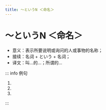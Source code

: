 ```yaml
---
title: ～というN ＜命名＞
---
```


# ～というN ＜命名＞

- 意义：表示所要说明或询问的人或事物的名称；
- 接续：名词 + という + 名词；
- 译文：叫...的...；所谓的...

::: info 例句

1. <grammer-content sentence="「[白蛇伝/はくじゃでん]」**という**[京劇/きょうげき]です。" trans="叫“白蛇传”的京剧。" />
2. <grammer-content sentence="これは[何/なん]**という**[花/はな]ですか。" trans="这花叫啥？" />
3. <grammer-content sentence="その[田中/やまだ]さん**という**[方/かた]は、お[友達/ともだち]ですか。" trans="那位叫田中的先生是你朋友？" />

:::

